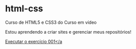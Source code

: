 # html-css
Curso de HTML5 e CSS3 do Curso em vídeo

Estou aprendendo a criar sites e gerenciar meus repositórios!

<a href="https://ungarettidanilo.github.io/Estudos HTML e CSS/exercícios/001/index.html">Executar o exercício 001</a